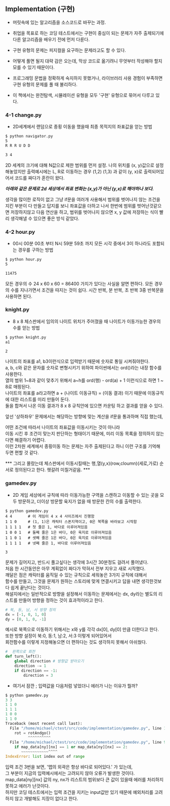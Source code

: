 ## Implementation (구현)

- 머릿속에 있는 알고리즘을 소스코드로 바꾸는 과정.

- 취업을 목표로 하는 코딩 테스트에서는 구현이 중심이 되는 문제가 자주 출제되기에 다른 알고리즘을 배우기 전에 먼저 다룬다.

- 구현 유형의 문제는 피지컬을 요구하는 문제라고도 할 수 있다.

- 어떻게 풀면 될지 대략 감은 오는데, 막상 코드로 옮기려니 무엇부터 작성해야 할지 모를 수 있기 때문이다.

- 프로그래밍 문법을 정확하게 숙지하지 못했거나, 라이브러리 사용 경험이 부족하면 구현 유형의 문제를 풀 때 불리하다.

- 이 책에서는 완전탐색, 시뮬레이션 유형을 모두 '구현' 유형으로 묶어서 다루고 있다.

### 4-1 change.py

- 2D세계에서 랜덤으로 종횡 이동을 했을때 최종 목적지의 좌표값을 얻는 방법 
```bash
$ python navigator.py
5
R R R U D D

3 4
```

2D 세계의 크기에 대해 N값으로 제한 범위를 먼저 설정.
나의 위치를 (x, y)값으로 설정해놓았지만 출력예시에는
L, R로 이동하는 경우 (1,2) (1,3) 과 같이 (y, x)로 출력되어있어서
코드를 짜다가 혼란이 왔다.

***아래와 같은 문제로 2d 세상에서 좌표 변화는 (x,y)가 아닌 (y,x)로 해야하나 보다.***

생각을 많이한 로직이 없고 그냥 if문을 여러개 사용해서 범위를 벗어나지 않는 조건을 지킨 부분이
다 만들고 답지를 보니 좌표값을 더하고 나서 한번에 범위를 벗어난것같으면 저장하지않고 다음 연산을 하고,
범위를 벗어나지 않으면 x, y 값에 저장하는 식이 빨리 생각해낼 수 있으면 좋은 방식 같았다.

### 4-2 hour.py

- 00시 00분 00초 부터 N시 59분 59초 까지 모든 시각 중에서 3이 하나라도 포함되는 경우를 구하는 방법
```bash
$ python hour.py
5

11475
```

모든 경우의 수 24 x 60 x 60 = 86400 가지가 있다는 사실을 알면 편하다.
모든 경우의 수를 지나가면서 조건을 따지는 것이 쉽다.
시간 반복, 분 반복, 초 반복 3중 반복문을 사용하면 된다.

### knight.py

- 8 x 8 체스판에서 임의의 나이트 위치가 주어졌을 때 나이트가 이동가능한 경우의 수를 얻는 방법

```bash
$ python knight.py
a1

2
```

나이트의 좌표를 a1, b3이런식으로 입력받기 때문에 숫자로 통일 시켜줘야한다.<br>
a, b, c와 같은 문자를 숫자로 변형시키기 위하여 파이썬에서는 ord()라는 내장 함수를 사용한다.<br>
열의 범위 1\~8과 같이 맞추기 위해서 a\~h를 ord(행) - ord(a) + 1 이런식으로 하면 1 ~ 8로 매핑된다.<br>
나이트의 좌표를 a라고하면 a + (나이트 이동규칙) = (이동 결과) 이기 때문에 이동규칙에 대한 리스트를 미리 만들어 둔다.<br>
둘을 합쳐서 나온 이동 결과가 8 x 8 규칙안에 있으면 카운팅 하고 결과를 얻을 수 있다.

앞선 '상하좌우' 문제에서는 해당하는 방향에 맞는 계산을 if문을 통과하며 직접 했는데,

어떤 조건에 따라서 나이트의 좌표값을 이동시키는 것이 아니라<br>
이동 시킨 후 조건이 맞는지 판단하는 형태이기 때문에, 미리 이동 목록을 정의하지 않는다면 해결하기 어렵다.<br>
이런 2차원 세계에서 종횡이동 하는 문제는 자주 출제된다고 하니 이런 구조를 기억해 두면 편할 것 같다.

***  그리고 몰랐는데 체스판에서 이동시킬때는 행,열(y,x)(row,cloumn)(세로,가로) 순서로 정의된다고 한다. 헷갈려 미칠거같음. *** 

### gamedev.py

- 2D 게임 세상에서 규칙에 따라 이동가능한 구역을 스캔하고 이동할 수 있는 곳을 모두 방문하고, 더이상 방문할 육지가 없을 때 방문한 칸의 수를 출력한다.

```
$ python gamedev.py
4 4       # 이 게임이 4 x 4 사이즈에서 진행함
1 1 0     # (1, 1)은 캐릭터 스폰지역이고, 0은 북쪽을 바라보고 시작함
1 1 1 1   # 첫 줄은 1, 바다로 이루어져있음
1 0 0 1   # 둘째 줄은 1은 바다, 0은 육지로 이루어져있음
1 1 0 1   # 셋째 줄은 1은 바다, 0은 육지로 이루어져있음
1 1 1 1   # 넷째 줄은 1, 바다로 이루어져있음

3
```

문제가 길어지고, 반드시 풀고싶다는 생각에 3시간 30분정도 걸려서 풀어냈다.<br>
처음 한 시간동안은 아무 계획없이 짜다가 막혀서 전부 지우고 새로 시작했다.<br>
깨달은 점은 캐릭터를 움직일 수 있는 규칙으로 세워놓은 3가지 규칙에 대해서<br>
함수를 만들고, 그것을 문제가 원하는 스토리에 맞게 연결시키고 답을 내면 생각한것보다 쉽게 끝난다는 것이다.<br>
해설지에서는 일반적으로 방향을 설정해서 이동하는 문제에서는 dx, dy라는 별도의 리스트를 만들어 방향을 정하는 것이 효과적이라고 한다.<br>
```python
# 북, 동, 남, 서 방향 정의
dx = [-1, 0, 1, 0]
dy = [0, 1, 0, -1]
```
예시로 북쪽으로 이동하기 위해서는 x와 y를 각각 dx[0], dy[0] 만큼 더한다고 한다.<br>
또한 방향 설정이 북:0, 동:1, 남:2, 서:3 이렇게 되어있어서<br>
회전함수를 이렇게 지정해놓으면 더 편하다는 것도 생각하지 못해서 아쉬웠다.
```python
#  왼쪽으로 회전
def turn_left():
    global direction # 방향값 받아오기
    direction -= 1
    if direction == -1:
        direction = 3
```

- 여기서 잠깐 ; 입력값을 다음처럼 넣었더니 에러가 나는 이유가 뭘까?
```python
$ python gamedev.py
3 3
1 1 0
1 1 1
1 0 0
1 1 0
Traceback (most recent call last):
  File "/home/michael/ctest/src/code/implementation/gamedev.py", line 134, in <module>
    rot = rotAndgo()
          ^^^^^^^^^^
  File "/home/michael/ctest/src/code/implementation/gamedev.py", line 91, in rotAndgo
    if map_data[ny][nx] == 1 or map_data[ny][nx] == 2:
       ~~~~~~~~~~~~^^^^
IndexError: list index out of range
```
입력 조건 3번을 보면, '맵의 외곽은 항상 바다로 되어있다.' 가 있는데, <br>
그 부분이 지금의 입력예시에서는 고려되지 않아 오류가 발생한 것이다. <br>
map_data[ny][nx] 값의 ny, nx가 리스트의 범위보다 큰 값이 있을때 에러를 처리하지 못하고 에러가 난것이다.<br>
하지만 코딩 테스트에서는 입력 조건을 지키는 input값만 있기 때문에 예외처리를 고려하지 않고 개발해도 지장이 없다고 한다.


